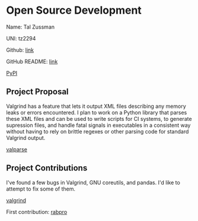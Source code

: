 # Open Source Development

Name: Tal Zussman

UNI: tz2294

Github: [link](https://github.com/tzussman)

GitHub README: [link](https://github.com/tzussman/tzussman/blob/main/README.md)

[PyPI](https://pypi.org/user/talzuss/)

## Project Proposal

Valgrind has a feature that lets it output XML files describing any memory leaks
or errors encountered. I plan to work on a Python library that parses these XML files
and can be used to write scripts for CI systems, to generate supression files, and
handle fatal signals in executables in a consistent way without having to rely on
brittle regexes or other parsing code for standard Valgrind output.

[valparse](../projects/python/valparse.md)

## Project Contributions

I've found a few bugs in Valgrind, GNU coreutils, and pandas. I'd like to attempt
to fix some of them.

[valgrind](../projects/c/valgrind.md)

First contribution: [rabpro](https://github.com/VeinsOfTheEarth/rabpro/pull/154)
